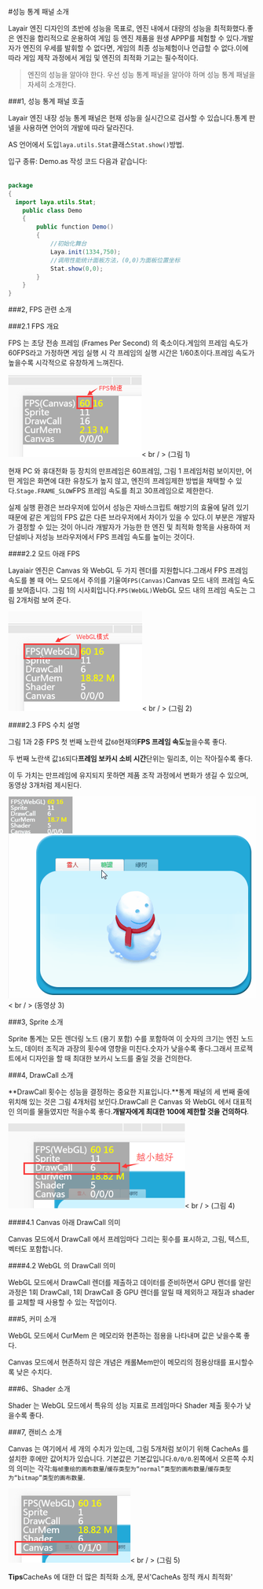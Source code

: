 #성능 통계 패널 소개

Layair 엔진 디자인의 초반에 성능을 목표로, 엔진 내에서 대량의 성능을 최적화했다.좋은 엔진을 합리적으로 운용하여 게임 등 엔진 제품을 원생 APPP를 체험할 수 있다.개발자가 엔진의 우세를 발휘할 수 없다면, 게임의 최종 성능체험이나 언급할 수 없다.이에 따라 게임 제작 과정에서 게임 및 엔진의 최적화 기교는 필수적이다.



> 엔진의 성능을 알아야 한다. 우선 성능 통계 패널을 알아야 하며 성능 통계 패널을 자세히 소개한다.



###1, 성능 통계 패널 호출

Layair 엔진 내장 성능 통계 패널은 현재 성능을 실시간으로 검사할 수 있습니다.통계 판넬을 사용하면 언어의 개발에 따라 달라진다.

AS 언어에서 도입`laya.utils.Stat`클래스`Stat.show()`방법.

입구 종류: Demo.as 작성 코드 다음과 같습니다:


```java

package
{
  import laya.utils.Stat;
	public class Demo
	{	
		public function Demo()
		{
          	//初始化舞台
			Laya.init(1334,750);
          	//调用性能统计面板方法，(0,0)为面板位置坐标
			Stat.show(0,0); 
		}
	}
}
```




###2, FPS 관련 소개

###2.1 FPS 개요

FPS 는 초당 전송 프레임 (Frames Per Second) 의 축소이다.게임의 프레임 속도가 60FPS라고 가정하면 게임 실행 시 각 프레임의 실행 시간은 1/60초이다.프레임 속도가 높을수록 시각적으로 유창하게 느껴진다.

![图1](img/1.png)< br / > (그림 1)

현재 PC 와 휴대전화 등 장치의 만프레임은 60프레임, 그림 1 프레임처럼 보이지만, 어떤 게임은 화면에 대한 유창도가 높지 않고, 엔진의 프레임제한 방법을 채택할 수 있다.`Stage.FRAME_SLOW`FPS 프레임 속도를 최고 30프레임으로 제한한다.

실제 실행 환경은 브라우저에 있어서 성능은 자바스크립트 해방기의 효율에 달려 있기 때문에 같은 게임의 FPS 값은 다른 브라우저에서 차이가 있을 수 있다.이 부분은 개발자가 결정할 수 있는 것이 아니라 개발자가 가능한 한 엔진 및 최적화 항목을 사용하여 저단설비나 저성능 브라우저에서 FPS 프레임 속도를 높이는 것이다.

####2.2 모드 아래 FPS

Layaiair 엔진은 Canvas 와 WebGL 두 가지 렌더를 지원합니다.그래서 FPS 프레임 속도를 볼 때 어느 모드에서 주의를 기울여`FPS(Canvas)`Canvas 모드 내의 프레임 속도를 보여줍니다. 그림 1의 시사회입니다.`FPS(WebGL)`WebGL 모드 내의 프레임 속도는 그림 2개처럼 보여 준다.

![图片2.png](img/2.png)< br / > (그림 2)

####2.3 FPS 수치 설명

그림 1과 2중 FPS 첫 번째 노란색 값`60`현재의**FPS 프레임 속도**높을수록 좋다.

두 번째 노란색 값`16`되다**프레임 보카시 소비 시간**단위는 밀리초, 이는 작아질수록 좋다.

이 두 가치는 만프레임에 유지되지 못하면 제품 조작 과정에서 변화가 생길 수 있으며, 동영상 3개처럼 제시된다.

![动图3](img/3.gif)< br / > (동영상 3)





###3, Sprite 소개

Sprite 통계는 모든 렌더링 노드 (용기 포함) 수를 포함하여 이 숫자의 크기는 엔진 노드 노드, 데이터 조직과 과장의 횟수에 영향을 미친다.숫자가 낮을수록 좋다.그래서 프로젝트에서 디자인을 할 때 최대한 보카시 노드를 줄일 것을 건의한다.





###4, DrawCall 소개


 **DrawCall 횟수는 성능을 결정하는 중요한 지표입니다.**통계 패널의 세 번째 줄에 위치해 있는 것은 그림 4개처럼 보인다.DrawCall 은 Canvas 와 WebGL 에서 대표적인 의미를 물들였지만 적을수록 좋다.**개발자에게 최대한 100에 제한할 것을 건의하다**.

![图4](img/4.png)< br / > (그림 4)



####4.1 Canvas 아래 DrawCall 의미

Canvas 모드에서 DrawCall 에서 프레임마다 그리는 횟수를 표시하고, 그림, 텍스트, 벡터도 포함합니다.

####4.2 WebGL 의 DrawCall 의미

WebGL 모드에서 DrawCall 렌더를 제출하고 데이터를 준비하면서 GPU 렌더를 알린 과정은 1회 DrawCall, 1회 DrawCall 중 GPU 렌더를 알릴 때 제외하고 재질과 shader 를 교체할 때 사용할 수 있는 작업이다.



###5, 커미 소개

WebGL 모드에서 CurMem 은 메모리와 현존하는 점용을 나타내며 값은 낮을수록 좋다.

Canvas 모드에서 현존하지 않은 개념은 캐롤Mem만이 메모리의 점용상태를 표시할수록 낮은 수치다.



###6、Shader 소개

Shader 는 WebGL 모드에서 특유의 성능 지표로 프레임마다 Shader 제출 횟수가 낮을수록 좋다.



###7, 캔비스 소개

Canvas 는 여기에서 세 개의 수치가 있는데, 그림 5개처럼 보이기 위해 CacheAs 를 설치한 후에만 값어치가 있습니다. 기본값은 기본값입니다.`0/0/0`.왼쪽에서 오른쪽 수치의 의미는 각각:`每帧重绘的画布数量`/`缓存类型为“normal”类型的画布数量`/`缓存类型为“bitmap”类型的画布数量`.


![图5](img/5.png)< br / > (그림 5)


**Tips**CacheAs 에 대한 더 많은 최적화 소개, 문서'CacheAs 정적 캐시 최적화'










 